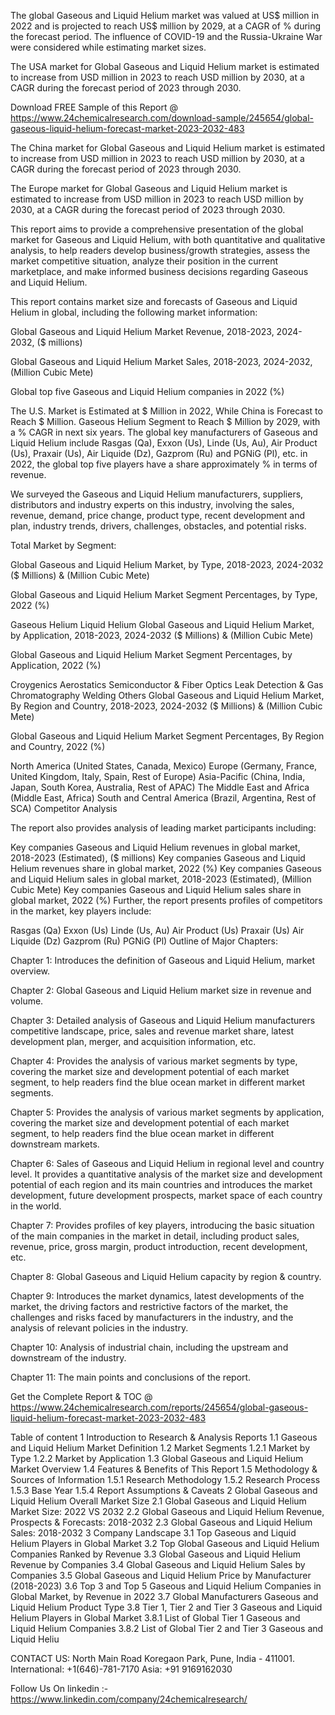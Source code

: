 The global Gaseous and Liquid Helium market was valued at US$ million in 2022 and is projected to reach US$ million by 2029, at a CAGR of % during the forecast period. The influence of COVID-19 and the Russia-Ukraine War were considered while estimating market sizes.

The USA market for Global  Gaseous and Liquid Helium market is estimated to increase from USD million in 2023 to reach USD million by 2030, at a CAGR during the forecast period of 2023 through 2030.

Download FREE Sample of this Report @ https://www.24chemicalresearch.com/download-sample/245654/global-gaseous-liquid-helium-forecast-market-2023-2032-483

The China market for Global  Gaseous and Liquid Helium market is estimated to increase from USD million in 2023 to reach USD million by 2030, at a CAGR during the forecast period of 2023 through 2030.

The Europe market for Global  Gaseous and Liquid Helium market is estimated to increase from USD million in 2023 to reach USD million by 2030, at a CAGR during the forecast period of 2023 through 2030.

This report aims to provide a comprehensive presentation of the global market for Gaseous and Liquid Helium, with both quantitative and qualitative analysis, to help readers develop business/growth strategies, assess the market competitive situation, analyze their position in the current marketplace, and make informed business decisions regarding Gaseous and Liquid Helium.

This report contains market size and forecasts of Gaseous and Liquid Helium in global, including the following market information:

Global Gaseous and Liquid Helium Market Revenue, 2018-2023, 2024-2032, ($ millions)

Global Gaseous and Liquid Helium Market Sales, 2018-2023, 2024-2032, (Million Cubic Mete)

Global top five Gaseous and Liquid Helium companies in 2022 (%)

The U.S. Market is Estimated at $ Million in 2022, While China is Forecast to Reach $ Million.
Gaseous Helium Segment to Reach $ Million by 2029, with a % CAGR in next six years.
The global key manufacturers of Gaseous and Liquid Helium include Rasgas (Qa), Exxon (Us), Linde (Us, Au), Air Product (Us), Praxair (Us), Air Liquide (Dz), Gazprom (Ru) and PGNiG (Pl), etc. in 2022, the global top five players have a share approximately % in terms of revenue.

We surveyed the Gaseous and Liquid Helium manufacturers, suppliers, distributors and industry experts on this industry, involving the sales, revenue, demand, price change, product type, recent development and plan, industry trends, drivers, challenges, obstacles, and potential risks.

Total Market by Segment:

Global Gaseous and Liquid Helium Market, by Type, 2018-2023, 2024-2032 ($ Millions) & (Million Cubic Mete)

Global Gaseous and Liquid Helium Market Segment Percentages, by Type, 2022 (%)

Gaseous Helium
Liquid Helium
Global Gaseous and Liquid Helium Market, by Application, 2018-2023, 2024-2032 ($ Millions) & (Million Cubic Mete)

Global Gaseous and Liquid Helium Market Segment Percentages, by Application, 2022 (%)

Croygenics
Aerostatics
Semiconductor & Fiber Optics
Leak Detection & Gas Chromatography
Welding
Others
Global Gaseous and Liquid Helium Market, By Region and Country, 2018-2023, 2024-2032 ($ Millions) & (Million Cubic Mete)

Global Gaseous and Liquid Helium Market Segment Percentages, By Region and Country, 2022 (%)

North America (United States, Canada, Mexico)
Europe (Germany, France, United Kingdom, Italy, Spain, Rest of Europe)
Asia-Pacific (China, India, Japan, South Korea, Australia, Rest of APAC)
The Middle East and Africa (Middle East, Africa)
South and Central America (Brazil, Argentina, Rest of SCA)
Competitor Analysis

The report also provides analysis of leading market participants including:

Key companies Gaseous and Liquid Helium revenues in global market, 2018-2023 (Estimated), ($ millions)
Key companies Gaseous and Liquid Helium revenues share in global market, 2022 (%)
Key companies Gaseous and Liquid Helium sales in global market, 2018-2023 (Estimated), (Million Cubic Mete)
Key companies Gaseous and Liquid Helium sales share in global market, 2022 (%)
Further, the report presents profiles of competitors in the market, key players include:

Rasgas (Qa)
Exxon (Us)
Linde (Us, Au)
Air Product (Us)
Praxair (Us)
Air Liquide (Dz)
Gazprom (Ru)
PGNiG (Pl)
Outline of Major Chapters:

Chapter 1: Introduces the definition of Gaseous and Liquid Helium, market overview.

Chapter 2: Global Gaseous and Liquid Helium market size in revenue and volume.

Chapter 3: Detailed analysis of Gaseous and Liquid Helium manufacturers competitive landscape, price, sales and revenue market share, latest development plan, merger, and acquisition information, etc.

Chapter 4: Provides the analysis of various market segments by type, covering the market size and development potential of each market segment, to help readers find the blue ocean market in different market segments.

Chapter 5: Provides the analysis of various market segments by application, covering the market size and development potential of each market segment, to help readers find the blue ocean market in different downstream markets.

Chapter 6: Sales of Gaseous and Liquid Helium in regional level and country level. It provides a quantitative analysis of the market size and development potential of each region and its main countries and introduces the market development, future development prospects, market space of each country in the world.

Chapter 7: Provides profiles of key players, introducing the basic situation of the main companies in the market in detail, including product sales, revenue, price, gross margin, product introduction, recent development, etc.

Chapter 8: Global Gaseous and Liquid Helium capacity by region & country.

Chapter 9: Introduces the market dynamics, latest developments of the market, the driving factors and restrictive factors of the market, the challenges and risks faced by manufacturers in the industry, and the analysis of relevant policies in the industry.

Chapter 10: Analysis of industrial chain, including the upstream and downstream of the industry.

Chapter 11: The main points and conclusions of the report.

Get the Complete Report & TOC @ https://www.24chemicalresearch.com/reports/245654/global-gaseous-liquid-helium-forecast-market-2023-2032-483

Table of content
1 Introduction to Research & Analysis Reports
1.1 Gaseous and Liquid Helium Market Definition
1.2 Market Segments
1.2.1 Market by Type
1.2.2 Market by Application
1.3 Global Gaseous and Liquid Helium Market Overview
1.4 Features & Benefits of This Report
1.5 Methodology & Sources of Information
1.5.1 Research Methodology
1.5.2 Research Process
1.5.3 Base Year
1.5.4 Report Assumptions & Caveats
2 Global Gaseous and Liquid Helium Overall Market Size
2.1 Global Gaseous and Liquid Helium Market Size: 2022 VS 2032
2.2 Global Gaseous and Liquid Helium Revenue, Prospects & Forecasts: 2018-2032
2.3 Global Gaseous and Liquid Helium Sales: 2018-2032
3 Company Landscape
3.1 Top Gaseous and Liquid Helium Players in Global Market
3.2 Top Global Gaseous and Liquid Helium Companies Ranked by Revenue
3.3 Global Gaseous and Liquid Helium Revenue by Companies
3.4 Global Gaseous and Liquid Helium Sales by Companies
3.5 Global Gaseous and Liquid Helium Price by Manufacturer (2018-2023)
3.6 Top 3 and Top 5 Gaseous and Liquid Helium Companies in Global Market, by Revenue in 2022
3.7 Global Manufacturers Gaseous and Liquid Helium Product Type
3.8 Tier 1, Tier 2 and Tier 3 Gaseous and Liquid Helium Players in Global Market
3.8.1 List of Global Tier 1 Gaseous and Liquid Helium Companies
3.8.2 List of Global Tier 2 and Tier 3 Gaseous and Liquid Heliu

CONTACT US:
North Main Road Koregaon Park, Pune, India - 411001.
International: +1(646)-781-7170
Asia: +91 9169162030

Follow Us On linkedin :- https://www.linkedin.com/company/24chemicalresearch/
